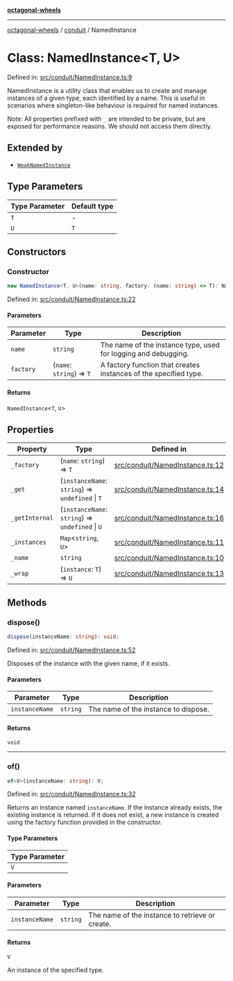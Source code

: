 [**octagonal-wheels**](../../README.md)

***

[octagonal-wheels](../../modules.md) / [conduit](../README.md) / NamedInstance

# Class: NamedInstance\<T, U\>

Defined in: [src/conduit/NamedInstance.ts:9](https://github.com/vrtmrz/octagonal-wheels/blob/main/src/conduit/NamedInstance.ts#L9)

NamedInstance is a utility class that enables us to create and manage instances of a given type, each identified by a name.
This is useful in scenarios where singleton-like behaviour is required for named instances.

Note: All properties prefixed with `_` are intended to be private, but are exposed for performance reasons. We should not access them directly.

## Extended by

- [`WeakNamedInstance`](../WeakNamedInstance/README.md)

## Type Parameters

| Type Parameter | Default type |
| ------ | ------ |
| `T` | - |
| `U` | `T` |

## Constructors

### Constructor

```ts
new NamedInstance<T, U>(name: string, factory: (name: string) => T): NamedInstance<T, U>;
```

Defined in: [src/conduit/NamedInstance.ts:22](https://github.com/vrtmrz/octagonal-wheels/blob/main/src/conduit/NamedInstance.ts#L22)

#### Parameters

| Parameter | Type | Description |
| ------ | ------ | ------ |
| `name` | `string` | The name of the instance type, used for logging and debugging. |
| `factory` | (`name`: `string`) => `T` | A factory function that creates instances of the specified type. |

#### Returns

`NamedInstance`\<`T`, `U`\>

## Properties

| Property | Type | Defined in |
| ------ | ------ | ------ |
| <a id="_factory"></a> `_factory` | (`name`: `string`) => `T` | [src/conduit/NamedInstance.ts:12](https://github.com/vrtmrz/octagonal-wheels/blob/main/src/conduit/NamedInstance.ts#L12) |
| <a id="_get"></a> `_get` | (`instanceName`: `string`) => `undefined` \| `T` | [src/conduit/NamedInstance.ts:14](https://github.com/vrtmrz/octagonal-wheels/blob/main/src/conduit/NamedInstance.ts#L14) |
| <a id="_getinternal"></a> `_getInternal` | (`instanceName`: `string`) => `undefined` \| `U` | [src/conduit/NamedInstance.ts:16](https://github.com/vrtmrz/octagonal-wheels/blob/main/src/conduit/NamedInstance.ts#L16) |
| <a id="_instances"></a> `_instances` | `Map`\<`string`, `U`\> | [src/conduit/NamedInstance.ts:11](https://github.com/vrtmrz/octagonal-wheels/blob/main/src/conduit/NamedInstance.ts#L11) |
| <a id="_name"></a> `_name` | `string` | [src/conduit/NamedInstance.ts:10](https://github.com/vrtmrz/octagonal-wheels/blob/main/src/conduit/NamedInstance.ts#L10) |
| <a id="_wrap"></a> `_wrap` | (`instance`: `T`) => `U` | [src/conduit/NamedInstance.ts:13](https://github.com/vrtmrz/octagonal-wheels/blob/main/src/conduit/NamedInstance.ts#L13) |

## Methods

### dispose()

```ts
dispose(instanceName: string): void;
```

Defined in: [src/conduit/NamedInstance.ts:52](https://github.com/vrtmrz/octagonal-wheels/blob/main/src/conduit/NamedInstance.ts#L52)

Disposes of the instance with the given name, if it exists.

#### Parameters

| Parameter | Type | Description |
| ------ | ------ | ------ |
| `instanceName` | `string` | The name of the instance to dispose. |

#### Returns

`void`

***

### of()

```ts
of<V>(instanceName: string): V;
```

Defined in: [src/conduit/NamedInstance.ts:32](https://github.com/vrtmrz/octagonal-wheels/blob/main/src/conduit/NamedInstance.ts#L32)

Returns an instance named `instanceName`. If the instance already exists, the existing instance is returned.
If it does not exist, a new instance is created using the factory function provided in the constructor.

#### Type Parameters

| Type Parameter |
| ------ |
| `V` |

#### Parameters

| Parameter | Type | Description |
| ------ | ------ | ------ |
| `instanceName` | `string` | The name of the instance to retrieve or create. |

#### Returns

`V`

An instance of the specified type.
